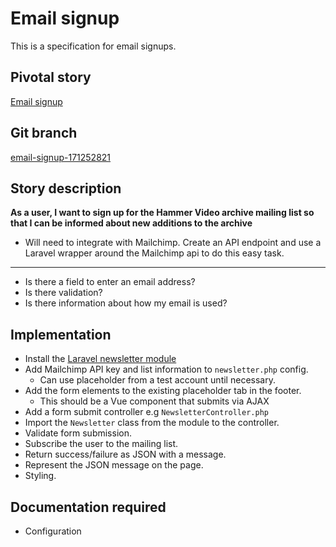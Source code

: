 <!-- Generate a new file using -->
<!-- sed -e "s/\Email signup/My story/" -e "s/\171252821/156128780/" -e "s/\email-signup-171252821/`git_current_branch`/g" template.md | tee "`git_current_branch`.md" -->

# Email signup

This is a specification for email signups.

## Pivotal story

[Email signup](https://www.pivotaltracker.com/story/show/171252821)

## Git branch

[email-signup-171252821](https://github.com/HammerMuseum/hammer-video/email-signup-171252821)

## Story description
**As a user, I want to sign up for the Hammer Video archive mailing list so that I can be informed about new additions to the archive**

- Will need to integrate with Mailchimp. Create an API endpoint and use a Laravel wrapper around the Mailchimp api to do this easy task.

---
- Is there a field to enter an email address?
- Is there validation?
- Is there information about how my email is used?


## Implementation
- Install the [Laravel newsletter module](https://github.com/spatie/laravel-newsletter)
- Add Mailchimp API key and list information to `newsletter.php` config.
  - Can use placeholder from a test account until necessary.
- Add the form elements to the existing placeholder tab in the footer. 
  - This should be a Vue component that submits via AJAX
- Add a form submit controller e.g `NewsletterController.php`
- Import the `Newsletter` class from the module to the controller.
- Validate form submission.
- Subscribe the user to the mailing list.
- Return success/failure as JSON with a message.
- Represent the JSON message on the page.
- Styling.

## Documentation required
- Configuration
